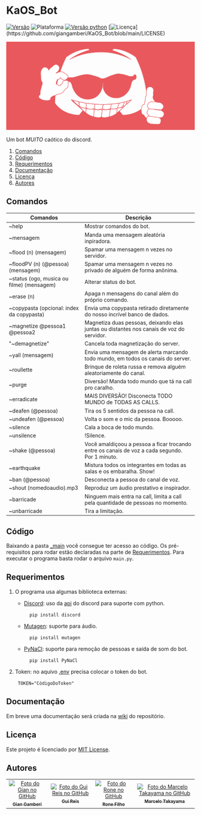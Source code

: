 # KaOS_Bot
[![Versão](https://img.shields.io/badge/version-v2.0-orange)](https://github.com/giangamberi/KaOS_Bot/releases/tag/v2.0)
![Plataforma](https://img.shields.io/badge/plataforma-Windows-lightgrey?logo=windows)
[![Versão python](https://img.shields.io/badge/python-v3.8.5-blue?logo=python)](https://www.python.org/downloads/release/python-385/)
[![Licença](https://img.shields.io/badge/license-MIT-brightgreen?)](https://github.com/giangamberi/KaOS_Bot/blob/main/LICENSE)

![capa](https://github.com/giangamberi/KaOS_Bot/blob/main/Arquivos/Imagens/Logo/Logo-retangulo.jpg)

Um bot *MUITO* caótico do discord.

1. [Comandos](#comandos)
2. [Código](#código)
3. [Requerimentos](#requerimentos)
4. [Documentação](#documentação)
5. [Licença](#licença)
6. [Autores](#autores)

## Comandos
|                      Comandos                         |                                              Descrição                                            |
|-------------------------------------------------------|---------------------------------------------------------------------------------------------------|
|~help 							|Mostrar comandos do bot.|
|~mensagem 						|Manda uma mensagem aleatória inpiradora.|
|~flood (n) (mensagem)					|Spamar uma mensagem n vezes no servidor. |
|~floodPV (n) (@pessoa) (mensagem)			|Spamar uma mensagem n vezes no privado de alguém de forma anônima.|
|~status (ogo, musica ou filme) (mensagem)		|Alterar status do bot.|
|~erase (n) 						|Apaga n mensagens do canal além do próprio comando.|
|~copypasta (opcional: index da copypasta)		|Envia uma copypasta retirado diretamente do nosso incrível banco de dados.|
|~magnetize <attract ou repulse> @pessoa1 @pessoa2 	|Magnetiza duas pessoas, deixando elas juntas ou distantes nos canais de voz do servidor.|
|"~demagnetize"                                         |Cancela toda magnetização do server.|
|~yall (mensagem)					|Envia uma mensagem de alerta marcando todo mundo, em todos os canais do server.|
|~roullette						|Brinque de roleta russa e remova alguém aleatoriamente do canal.|
|~purge							|Diversão! Manda todo mundo que tá na call pro caralho.|
|~erradicate						|MAIS DIVERSÃO! Disconecta TODO MUNDO de TODAS AS CALLS.|
|~deafen (@pessoa)					|Tira os 5 sentidos da pessoa na call.|
|~undeafen (@pessoa)					|Volta o som e o mic da pessoa. Booooo.|
|~silence						|Cala a boca de todo mundo.|
|~unsilence						|!Silence.|
|~shake (@pessoa)					|Você amaldiçoou a pessoa a ficar trocando entre os canais de voz a cada segundo. Por 1 minuto.|
|~earthquake						|Mistura todos os integrantes em todas as salas e os embaralha. Show!|
|~ban (@pessoa)						|Desconecta a pessoa do canal de voz.|
|~shout (nomedoaudio).mp3				|Reproduz um áudio prestativo e inspirador.|
|~barricade 						|Ninguem mais entra na call, limita a call pela quantidade de pessoas no momento.|
|~unbarricade 						|Tira a limitação.|


## Código
Baixando a pasta [_main](https://github.com/giangamberi/KaOS_Bot/tree/main/_main) você consegue ter acesso ao código. Os pré-requisitos para rodar estão declaradas na parte de [Requerimentos](#requerimentos). Para executar o programa basta rodar o arquivo ```main.py```.

## Requerimentos
1. O programa usa algumas biblioteca externas:
	- [Discord](https://pypi.org/project/discord.py/): uso da [api](https://discordpy.readthedocs.io/en/latest/api.html) do discord para suporte com python.

			pip install discord

	- [Mutagen](https://pypi.org/project/mutagen/): suporte para áudio.

			pip install mutagen

	- [PyNaCl](https://pypi.org/project/PyNaCl/): suporte para remoção de pessoas e saída de som do bot.

			pip install PyNaCl

2. Token: no aquivo [.env](https://github.com/giangamberi/KaOS_Bot/blob/main/_main/.env) precisa colocar o token do bot.
	
    	TOKEN="CódigoDoToken"

## Documentação
Em breve uma documentação será criada na [wiki](https://github.com/giangamberi/KaOS_Bot/wiki) do repositório.

## Licença
Este projeto é licenciado por [MIT License](https://github.com/giangamberi/KaOS_Bot/blob/main/LICENSE).

## Autores
<table>
    <tr>
        <td align="center">
            <a href="https://github.com/giangamberi">
                <img src="https://avatars.githubusercontent.com/u/54535336" width="100px;" alt="Foto do Gian no GitHub"/><br>
                <sub><b>Gian Gamberi</b></sub>
            </a>
        </td>
        <td align="center">
            <a href="https://github.com/Gui25Reis">
                <img src="https://avatars1.githubusercontent.com/u/48360732" width="100px;" alt="Foto do Gui Reis no GitHub"/><br>
                <sub><b>Gui Reis</b></sub>
            </a>
        </td>
		<td align="center">
            <a href="https://github.com/REXDES">
                <img src="https://avatars.githubusercontent.com/u/49534119" width="100px;" alt="Foto do Rone no GitHub"/><br>
                <sub><b>Rone Filho</b></sub>
            </a>
        </td>
        <td align="center">
            <a href="https://github.com/marcelotakayama">
                <img src="https://avatars.githubusercontent.com/u/47531526" width="100px;" alt="Foto do Marcelo Takayama no GitHub"/><br>
                <sub><b>Marcelo Takayama</b></sub>
            </a>
        </td>
    </tr>
</table>
